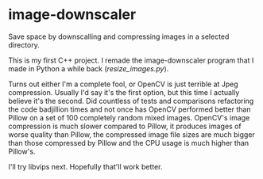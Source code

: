 # image-downscaler

Save space by downscalling and compressing images in a selected directory.

This is my first C++ project. I remade the image-downscaler program that I made in Python a while back (*resize_images.py*).


Turns out either I'm a complete fool, or OpenCV is just terrible at Jpeg compression. Usually I'd say it's the first option, but this time I actually believe it's the second. Did countless of tests and comparisons refactoring the code badjillion times and not once has OpenCV performed better than Pillow on a set of 100 completely random mixed images. OpenCV's image compression is much slower compared to Pillow, it produces images of worse quality than Pillow, the compressed image file sizes are much bigger than those compressed by Pillow and the CPU usage is much higher than Pillow's.

I'll try libvips next. Hopefully that'll work better.

